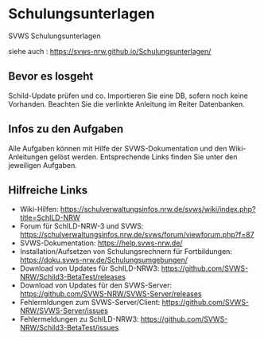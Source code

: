 # Schulungsunterlagen
SVWS Schulungsunterlagen

siehe auch : https://svws-nrw.github.io/Schulungsunterlagen/



## Bevor es losgeht
Schild-Update prüfen und co.
Importieren Sie eine DB, sofern noch keine Vorhanden. Beachten Sie die verlinkte Anleitung im Reiter Datenbanken.

## Infos zu den Aufgaben
Alle Aufgaben können mit Hilfe der SVWS-Dokumentation und den Wiki-Anleitungen gelöst werden. Entsprechende Links finden Sie unter den jeweiligen Aufgaben. 

## Hilfreiche Links
- Wiki-Hilfen: https://schulverwaltungsinfos.nrw.de/svws/wiki/index.php?title=SchILD-NRW
- Forum für SchILD-NRW-3 und SVWS: https://schulverwaltungsinfos.nrw.de/svws/forum/viewforum.php?f=87 
- SVWS-Dokumentation: https://help.svws-nrw.de/
- Installation/Aufsetzen von Schulungsrechnern für Fortbildungen: https://doku.svws-nrw.de/Schulungsumgebungen/
- Download von Updates für SchILD-NRW3: https://github.com/SVWS-NRW/Schild3-BetaTest/releases
- Download von Updates für den SVWS-Server: https://github.com/SVWS-NRW/SVWS-Server/releases
- Fehlermldungen zum SVWS-Server/Client: https://github.com/SVWS-NRW/SVWS-Server/issues
- Fehlermeldungen zu SchILD-NRW3: https://github.com/SVWS-NRW/Schild3-BetaTest/issues
